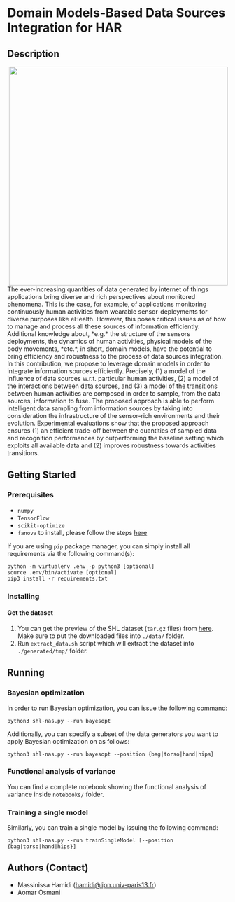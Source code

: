 # Domain Models-Based Data Sources Integration for HAR

## Description
<img align="right" width="500" src="https://user-images.githubusercontent.com/49691301/64601419-2e440480-d3bd-11e9-90cb-3e0df329fdf1.png">
The ever-increasing quantities of data generated by internet of things applications bring diverse and rich perspectives about monitored phenomena.
This is the case, for example, of applications monitoring continuously human activities from wearable sensor-deployments for diverse purposes like eHealth.
However, this poses critical issues as of how to manage and process all these sources of information efficiently.
Additional knowledge about, *e.g.* the structure of the sensors deployments, the dynamics of human activities, physical models of the body movements, *etc.*, in short, domain models, have the potential to bring efficiency and robustness to the process of data sources integration.
In this contribution, we propose to leverage domain models in order to integrate information sources efficiently.
Precisely, (1) a model of the influence of data sources w.r.t. particular human activities, (2) a model of the interactions between data sources, and (3) a model of the transitions between human activities are composed in order to sample, from the data sources, information to fuse.
The proposed approach is able to perform intelligent data sampling from information sources by taking into consideration the infrastructure of the sensor-rich environments and their evolution.
Experimental evaluations show that the proposed approach ensures (1) an efficient trade-off between the quantities of sampled data and recognition performances by outperforming the baseline setting which exploits all available data and (2) improves robustness towards activities transitions.

## Getting Started

### Prerequisites
* `numpy`
* `TensorFlow`
* `scikit-optimize`
* `fanova` to install, please follow the steps [here](https://automl.github.io/fanova/install.html)

If you are using `pip` package manager, you can simply install all requirements via the following command(s):

    python -m virtualenv .env -p python3 [optional]
    source .env/bin/activate [optional]
    pip3 install -r requirements.txt

### Installing
#### Get the dataset
1. You can get the preview of the SHL dataset (`tar.gz` files) from [here](http://www.shl-dataset.org/download/#shldataset-preview). Make sure to put the downloaded files into `./data/` folder.
2. Run `extract_data.sh` script which will extract the dataset into `./generated/tmp/` folder.

## Running
### Bayesian optimization
In order to run Bayesian optimization, you can issue the following command:

    python3 shl-nas.py --run bayesopt
    
Additionally, you can specify a subset of the data generators you want to apply Bayesian optimization on as follows:

    python3 shl-nas.py --run bayesopt --position {bag|torso|hand|hips}

### Functional analysis of variance
You can find a complete notebook showing the functional analysis of variance inside `notebooks/` folder.

### Training a single model
Similarly, you can train a single model by issuing the following command:

    python3 shl-nas.py --run trainSingleModel [--position {bag|torso|hand|hips}]

## Authors (Contact)
* Massinissa Hamidi (hamidi@lipn.univ-paris13.fr)
* Aomar Osmani
